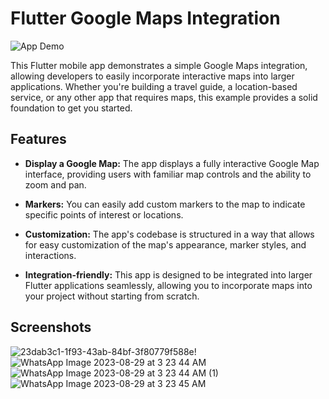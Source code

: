 # Flutter Google Maps Integration

![App Demo](demo.gif)

This Flutter mobile app demonstrates a simple Google Maps integration, allowing developers to easily incorporate interactive maps into larger applications. Whether you're building a travel guide, a location-based service, or any other app that requires maps, this example provides a solid foundation to get you started.

## Features

- **Display a Google Map:** The app displays a fully interactive Google Map interface, providing users with familiar map controls and the ability to zoom and pan.

- **Markers:** You can easily add custom markers to the map to indicate specific points of interest or locations.

- **Customization:** The app's codebase is structured in a way that allows for easy customization of the map's appearance, marker styles, and interactions.

- **Integration-friendly:** This app is designed to be integrated into larger Flutter applications seamlessly, allowing you to incorporate maps into your project without starting from scratch.

## Screenshots

![23dab3c1-1f93-43ab-84bf-3f80779f588e](https://github.com/Mohamed-Ismail-Salah/googl_Map_app/assets/109285951/7aa739c7-783d-4eff-b67c-6dacb6769cd3)!![WhatsApp Image 2023-08-29 at 3 23 44 AM](https://github.com/Mohamed-Ismail-Salah/googl_Map_app/assets/109285951/9839631a-9ae2-4701-a559-d5618670e7f5)![WhatsApp Image 2023-08-29 at 3 23 44 AM (1)](https://github.com/Mohamed-Ismail-Salah/googl_Map_app/assets/109285951/11653813-00f8-4e41-a60a-6f68774ec2b2)![WhatsApp Image 2023-08-29 at 3 23 45 AM](https://github.com/Mohamed-Ismail-Salah/googl_Map_app/assets/109285951/7c914c7d-d9d1-4ccd-b7ff-d93780153c74)



 
